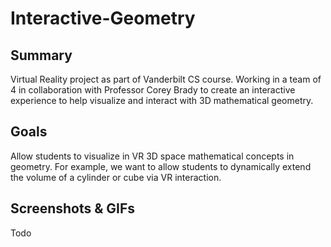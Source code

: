 # Interactive-Geometry

## Summary
Virtual Reality project as part of Vanderbilt CS course. Working in a team of 4 in collaboration with Professor Corey Brady to create an interactive experience to help visualize and interact with 3D mathematical geometry. 



## Goals
Allow students to visualize in VR 3D space mathematical concepts in geometry. For example, we want to allow students to dynamically extend the volume of a cylinder or cube via VR interaction. 



## Screenshots & GIFs
Todo
